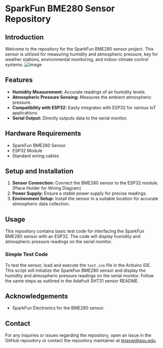 # SparkFun BME280 Sensor Repository

## Introduction

Welcome to the repository for the SparkFun BME280 sensor project. This sensor is utilized for measuring humidity and atmospheric pressure, key for weather stations, environmental monitoring, and indoor climate control systems.
![image](https://github.com/OpuntiaSensorHub/SparkFun_BME280/assets/31825973/e85857c6-3136-4e4b-9c38-d8901ee2688f)


## Features

- **Humidity Measurement:** Accurate readings of air humidity levels.
- **Atmospheric Pressure Sensing:** Measures the ambient atmospheric pressure.
- **Compatibility with ESP32:** Easily integrates with ESP32 for various IoT applications.
- **Serial Output:** Directly outputs data to the serial monitor.

## Hardware Requirements

- SparkFun BME280 Sensor
- ESP32 Module
- Standard wiring cables

## Setup and Installation

1. **Sensor Connection:** Connect the BME280 sensor to the ESP32 module. [Place Holder for Wiring Diagram]
2. **Power Supply:** Ensure a stable power supply for precise readings.
3. **Environment Setup:** Install the sensor in a suitable location for accurate atmospheric data collection.

## Usage

This repository contains basic test code for interfacing the SparkFun BME280 sensor with an ESP32. The code will display humidity and atmospheric pressure readings on the serial monitor.

### Simple Test Code

To test the sensor, load and execute the `test.ino` file in the Arduino IDE. This script will initialize the SparkFun BME280 sensor and display the humidity and atmospheric pressure readings on the serial monitor. Follow the same steps as outlined in the Adafruit SHT31 sensor README.

## Acknowledgements

- SparkFun Electronics for the BME280 sensor.

## Contact

For any inquiries or issues regarding the repository, open an issue in the GitHub repository or contact the repository maintainer at tejaswi@asu.edu.
